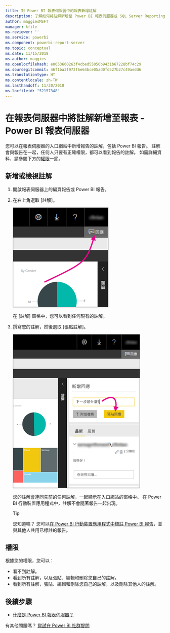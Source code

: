 ```yaml
---
title: 對 Power BI 報表伺服器中的報表新增註解
description: 了解如何將註解新增至 Power BI 報表伺服器或 SQL Server Reporting Services 報表伺服器上的 Power BI 報告或編頁報告。
author: maggiesMSFT
manager: kfile
ms.reviewer: ''
ms.service: powerbi
ms.component: powerbi-report-server
ms.topic: conceptual
ms.date: 11/15/2018
ms.author: maggies
ms.openlocfilehash: e0053660263f4cbed55050b9431b67228bf74c29
ms.sourcegitcommit: 46f1ba3f972f6e64bce05ad0fd527b27c49aedd6
ms.translationtype: HT
ms.contentlocale: zh-TW
ms.lasthandoff: 11/20/2018
ms.locfileid: "52157348"
---
```

# <a name="add-comments-to-a-report-in-a-report-server---power-bi-report-server"></a>在報表伺服器中將註解新增至報表 - Power BI 報表伺服器
您可以在報表伺服器的入口網站中新增報告的註解，包括 Power BI 報告。 註解會與報告在一起，任何人只要有正確權限，都可以看到報告的註解。 如需詳細資料，請參閱下方的[權限](#permissions)一節。

## <a name="add-or-view-comments"></a>新增或檢視註解
1. 開啟報表伺服器上的編頁報告或 Power BI 報告。
2. 在右上角選取 [註解]。
   
    ![選取 [註解]](media/add-comments/report-server-web-portal-comments-button.png)
   
    在 [註解] 窗格中，您可以看到任何現有的註解。
3. 撰寫您的註解，然後選取 [張貼註解]。
   
    ![張貼註解](media/add-comments/report-server-web-portal-comments-pane.png)
   
    您的註解會連同先前的任何註解，一起顯示在入口網站的窗格中。 在 Power BI 行動裝置應用程式中，註解不會隨著報告一起出現。
   
   > [!TIP]
   > 您知道嗎？ 您可以[在 Power BI 行動裝置應用程式中標註 Power BI 報告](../consumer/mobile/mobile-annotate-and-share-a-tile-from-the-mobile-apps.md)，並與其他人共用已標註的報告。
   > 
   > 

## <a name="permissions"></a>權限
根據您的權限，您可以：

* 看不到註解。
* 看到所有註解，以及張貼、編輯和刪除您自己的註解。
* 看到所有註解，張貼、編輯和刪除您自己的註解，以及刪除其他人的註解。

## <a name="next-steps"></a>後續步驟
* [什麼是 Power BI 報表伺服器？](get-started.md)  

有其他問題嗎？ [嘗試在 Power BI 社群提問](https://community.powerbi.com/)

